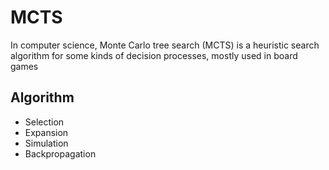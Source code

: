 # MCTS
In computer science, Monte Carlo tree search (MCTS) is a heuristic search algorithm for some kinds of decision processes, mostly used in board games

## Algorithm
- Selection
- Expansion
- Simulation
- Backpropagation